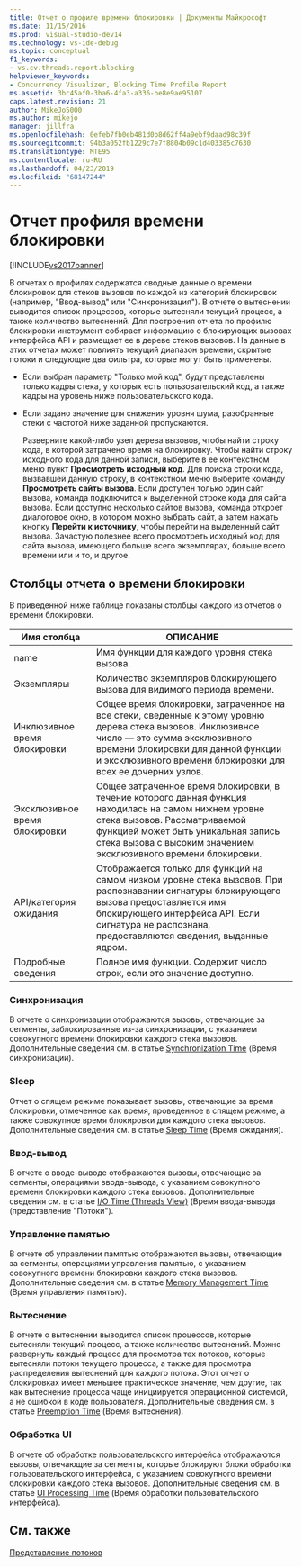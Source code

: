 ```yaml
---
title: Отчет о профиле времени блокировки | Документы Майкрософт
ms.date: 11/15/2016
ms.prod: visual-studio-dev14
ms.technology: vs-ide-debug
ms.topic: conceptual
f1_keywords:
- vs.cv.threads.report.blocking
helpviewer_keywords:
- Concurrency Visualizer, Blocking Time Profile Report
ms.assetid: 3bc45af0-3ba6-4fa3-a336-be8e9ae95107
caps.latest.revision: 21
author: MikeJo5000
ms.author: mikejo
manager: jillfra
ms.openlocfilehash: 0efeb7fb0eb481d0b8d62ff4a9ebf9daad98c39f
ms.sourcegitcommit: 94b3a052fb1229c7e7f8804b09c1d403385c7630
ms.translationtype: MTE95
ms.contentlocale: ru-RU
ms.lasthandoff: 04/23/2019
ms.locfileid: "68147244"
---
```

# <a name="blocking-time-profile-report"></a>Отчет профиля времени блокировки
[!INCLUDE[vs2017banner](../includes/vs2017banner.md)]

В отчетах о профилях содержатся сводные данные о времени блокировок для стеков вызовов по каждой из категорий блокировок (например, "Ввод-вывод" или "Синхронизация"). В отчете о вытеснении выводится список процессов, которые вытесняли текущий процесс, а также количество вытеснений. Для построения отчета по профилю блокировки инструмент собирает информацию о блокирующих вызовах интерфейса API и размещает ее в дереве стеков вызовов. На данные в этих отчетах может повлиять текущий диапазон времени, скрытые потоки и следующие два фильтра, которые могут быть применены.  
  
- Если выбран параметр "Только мой код", будут представлены только кадры стека, у которых есть пользовательский код, а также кадры на уровень ниже пользовательского кода.  
  
- Если задано значение для снижения уровня шума, разобранные стеки с частотой ниже заданной пропускаются.  
  
  Разверните какой-либо узел дерева вызовов, чтобы найти строку кода, в которой затрачено время на блокировку. Чтобы найти строку исходного кода для данной записи, выберите в ее контекстном меню пункт **Просмотреть исходный код**. Для поиска строки кода, вызвавшей данную строку, в контекстном меню выберите команду **Просмотреть сайты вызова**. Если доступен только один сайт вызова, команда подключится к выделенной строке кода для сайта вызова. Если доступно несколько сайтов вызова, команда откроет диалоговое окно, в котором можно выбрать сайт, а затем нажать кнопку **Перейти к источнику**, чтобы перейти на выделенный сайт вызова. Зачастую полезнее всего просмотреть исходный код для сайта вызова, имеющего больше всего экземплярах, больше всего времени или и то, и другое.  
  
## <a name="blocking-time-report-columns"></a>Столбцы отчета о времени блокировки  
 В приведенной ниже таблице показаны столбцы каждого из отчетов о времени блокировки.  
  
|Имя столбца|ОПИСАНИЕ|  
|-----------------|-----------------|  
|name|Имя функции для каждого уровня стека вызова.|  
|Экземпляры|Количество экземпляров блокирующего вызова для видимого периода времени.|  
|Инклюзивное время блокировки|Общее время блокировки, затраченное на все стеки, сведенные к этому уровню дерева стека вызовов. Инклюзивное число — это сумма эксклюзивного времени блокировки для данной функции и эксклюзивного времени блокировки для всех ее дочерних узлов.|  
|Эксклюзивное время блокировки|Общее затраченное время блокировки, в течение которого данная функция находилась на самом нижнем уровне стека вызовов. Рассматриваемой функцией может быть уникальная запись стека вызова с высоким значением эксклюзивного времени блокировки.|  
|API/категория ожидания|Отображается только для функций на самом низком уровне стека вызовов. При распознавании сигнатуры блокирующего вызова предоставляется имя блокирующего интерфейса API. Если сигнатура не распознана, предоставляются сведения, выданные ядром.|  
|Подробные сведения|Полное имя функции. Содержит число строк, если это значение доступно.|  
  
### <a name="synchronization"></a>Синхронизация  
 В отчете о синхронизации отображаются вызовы, отвечающие за сегменты, заблокированные из-за синхронизации, с указанием совокупного времени блокировки каждого стека вызовов. Дополнительные сведения см. в статье [Synchronization Time](../profiling/synchronization-time.md) (Время синхронизации).  
  
### <a name="sleep"></a>Sleep  
 Отчет о спящем режиме показывает вызовы, отвечающие за время блокировки, отмеченное как время, проведенное в спящем режиме, а также совокупное время блокировки для каждого стека вызовов. Дополнительные сведения см. в статье [Sleep Time](../profiling/sleep-time.md) (Время ожидания).  
  
### <a name="io"></a>Ввод-вывод  
 В отчете о вводе-выводе отображаются вызовы, отвечающие за сегменты, операциями ввода-вывода, с указанием совокупного времени блокировки каждого стека вызовов. Дополнительные сведения см. в статье [I/O Time (Threads View)](../profiling/i-o-time-threads-view.md) (Время ввода-вывода (представление "Потоки").  
  
### <a name="memory-management"></a>Управление памятью  
 В отчете об управлении памятью отображаются вызовы, отвечающие за сегменты, операциями управления памятью, с указанием совокупного времени блокировки каждого стека вызовов. Дополнительные сведения см. в статье [Memory Management Time](../profiling/memory-management-time.md) (Время управления памятью).  
  
### <a name="preemption"></a>Вытеснение  
 В отчете о вытеснении выводится список процессов, которые вытесняли текущий процесс, а также количество вытеснений.  Можно развернуть каждый процесс для просмотра тех потоков, которые вытесняли потоки текущего процесса, а также для просмотра распределения вытеснений для каждого потока. Этот отчет о блокировках имеет меньшее практическое значение, чем другие, так как вытеснение процесса чаще инициируется операционной системой, а не ошибкой в коде пользователя. Дополнительные сведения см. в статье [Preemption Time](../profiling/preemption-time.md) (Время вытеснения).  
  
### <a name="ui-processing"></a>Обработка UI  
 В отчете об обработке пользовательского интерфейса отображаются вызовы, отвечающие за сегменты, которые блокируют блоки обработки пользовательского интерфейса, с указанием совокупного времени блокировки каждого стека вызовов. Дополнительные сведения см. в статье [UI Processing Time](../profiling/ui-processing-time.md) (Время обработки пользовательского интерфейса).  
  
## <a name="see-also"></a>См. также  
 [Представление потоков](../profiling/threads-view-parallel-performance.md)
